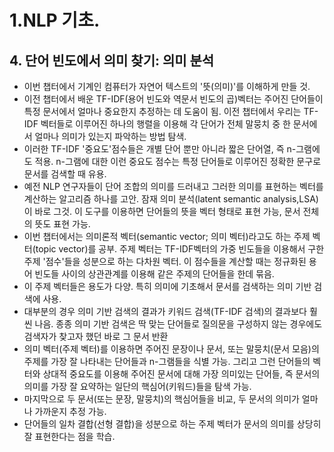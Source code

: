 # 1.NLP 기초.
## 4. 단어 빈도에서 의미 찾기: 의미 분석
- 이번 챕터에서 기계인 컴퓨터가 자연어 텍스트의 '뜻(의미)'를 이해하게 만들 것.
- 이전 챕터에서 배운 TF-IDF(용어 빈도와 역문서 빈도의 곱)벡터는 주어진 단어들이 특정 문서에서 얼마나 중요한지 추정하는 데 도움이 됨. 이전 챕터에서 우리는 TF-IDF 벡터들로 이루어진 하나의 행렬을 이용해 각 단어가 전체 말뭉치 중 한 문서에서 얼마나 의미가 있는지 파악하는 방법 탐색.
- 이러한 TF-IDF '중요도'점수들은 개별 단어 뿐만 아니라 짧은 단어열, 즉 n-그램에도 적용. n-그램에 대한 이런 중요도 점수는 특정 단어들로 이루어진 정확한 문구로 문서를 검색할 때 유용.
- 예전 NLP 연구자들이 단어 조합의 의미를 드러내고 그러한 의미를 표현하는 벡터를 계산하는 알고리즘 하나를 고안. 잠재 의미 분석(latent semantic analysis,LSA)이 바로 그것. 이 도구를 이용하면 단어들의 뜻을 벡터 형태로 표현 가능, 문서 전체의 뜻도 표현 가능.
- 이번 챕터에서는 의미론적 벡터(semantic vector; 의미 벡터)라고도 하는 주제 벡터(topic vector)를 공부. 주제 벡터는 TF-IDF벡터의 가중 빈도들을 이용해서 구한 주제 '점수'들을 성분으로 하는 다차원 벡터. 이 점수들을 계산할 때는 정규화된 용어 빈도들 사이의 상관관계를 이용해 같은 주제의 단어들을 한데 묶음.
- 이 주제 벡터들은 용도가 다양. 특히 의미에 기초해서 문서를 검색하는 의미 기반 검색에 사용.
- 대부분의 경우 의미 기반 검색의 결과가 키워드 검색(TF-IDF 검색)의 결과보다 훨씬 나음. 종종 의미 기반 검색은 딱 맞는 단어들로 질의문을 구성하지 않는 경우에도 검색자가 찾고자 했던 바로 그 문서 반환
- 의미 벡터(주제 벡터)를 이용하면 주어진 문장이나 문서, 또는 말뭉치(문서 모음)의 주제를 가장 잘 나타내는 단어들과 n-그램들을 식별 가능. 그리고 그런 단어들의 벡터와 상대적 중요도를 이용해 주어진 문서에 대해 가장 의미있는 단어들, 즉 문서의 의미를 가장 잘 요약하는 일단의 핵심어(키워드)들을 탐색 가능.
- 마지막으로 두 문서(또는 문장, 말뭉치)의 핵심어들을 비교, 두 문서의 의미가 얼마나 가까운지 추정 가능.
- 단어들의 일차 결합(선형 결합)을 성분으로 하는 주제 벡터가 문서의 의미를 상당히 잘 표현한다는 점을 학습.